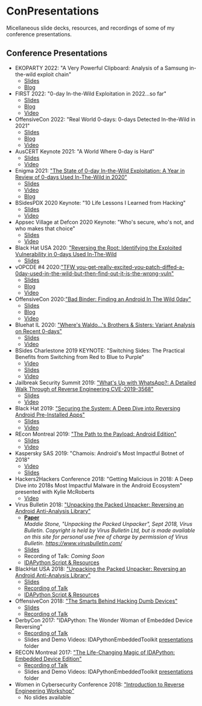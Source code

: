 # ConPresentations
Micellaneous slide decks, resources, and recordings of some of my conference presentations.

## Conference Presentations
* EKOPARTY 2022: "A Very Powerful Clipboard: Analysis of a Samsung in-the-wild exploit chain"
    + [Slides](EKOPARTY2022.AVeryPowerfulClipboard.pdf)
    + [Blog](https://googleprojectzero.blogspot.com/2022/11/a-very-powerful-clipboard-samsung-in-the-wild-exploit-chain.html)
* FIRST 2022: "0-day In-the-Wild Exploitation in 2022...so far"
    + [Slides](FIRST2022.2022_0days_so_far.pdf)
    + [Blog](https://googleprojectzero.blogspot.com/2022/06/2022-0-day-in-wild-exploitationso-far.html)
    + [Video](https://www.youtube.com/watch?v=ueLuIKjRTnY)
* OffensiveCon 2022: "Real World 0-days: 0-days Detected In-the-Wild in 2021"
    + [Slides](OffensiveCon2022.RealWorld0days.pdf)
    + [Blog](https://googleprojectzero.blogspot.com/2022/04/the-more-you-know-more-you-know-you.html)
    + [Video](https://www.youtube.com/watch?v=8SV5l-Bxj_U)
* AusCERT Keynote 2021: "A World Where 0-day is Hard"
    + [Slides](AusCert2021.Keynote.pdf)
    + [Video](https://www.youtube.com/watch?v=JImRRS4JJd8)
* Enigma 2021: ["The State of 0-day In-the-Wild Exploitation: A Year in Review of 0-days Used In-The-Wild in 2020"](https://www.usenix.org/conference/enigma2021/presentation/stone)
    + [Slides](Enigma2021.StateOf0day.pdf)
    + [Video](https://www.youtube.com/watch?v=kwh6vjIyWe8)
    + [Blog](https://googleprojectzero.blogspot.com/2021/02/deja-vu-lnerability.html)
* BSidesPDX 2020 Keynote: "10 Life Lessons I Learned from Hacking"
    + [Slides](BSidesPDX2020.Keynote.pdf)
    + [Video](https://www.youtube.com/watch?v=IQ00wfr_xG4&t=1630s)
* Appsec Village at Defcon 2020 Keynote: "Who's secure, who's not, and who makes that choice"
    + [Slides](AppsecVillage2020.Keynote.pdf)
    + [Video](https://www.youtube.com/watch?v=t5-Jk7Lg6Pw)
* Black Hat USA 2020: ["Reversing the Root: Identifying the Exploited Vulnerability in 0-days Used In-The-Wild](https://www.blackhat.com/us-20/briefings/schedule/#reversing-the-root-identifying-the-exploited-vulnerability-in--days-used-in-the-wild-20308)
    + [Slides](BH2020.ReversingTheRoot.pdf)
* vOPCDE #4 2020:["TFW you-get-really-excited-you-patch-diffed-a-0day-used-in-the-wild-but-then-find-out-it-is-the-wrong-vuln"](https://www.opcde.com/speakers/speakers-20200506/)
    + [Slides](vOPCDE4.tfw.pdf)
    + [Blog](https://googleprojectzero.blogspot.com/2020/04/tfw-you-get-really-excited-you-patch.html)
    + [Video](https://www.youtube.com/watch?v=8_i4X9MMjbE)
* OffensiveCon 2020:["Bad Binder: Finding an Android In The Wild 0day"](https://www.offensivecon.org/speakers/2020/maddie-stone.html)
    + [Slides](OffensiveCon2020.BadBinder.pdf)
    + [Blog](https://googleprojectzero.blogspot.com/2019/11/bad-binder-android-in-wild-exploit.html)
    + [Video](https://www.youtube.com/watch?v=TAwQ4ezgEIo)
* Bluehat IL 2020: ["Where's Waldo...'s Brothers & Sisters: Variant Analysis on Recent 0-days"](https://www.bluehatil.com/abstracts#collapse-Waldo)
    + [Slides](BluehatIL2020.VariantAnalyis.pdf)
    + [Video](https://www.youtube.com/watch?v=mC1Pwsdy814)
* BSides Charlestone 2019 KEYNOTE: "Switching Sides: The Practical Benefits from Switching from Red to Blue to Purple" 
    + [Video](https://www.youtube.com/watch?v=0kJsVKFSrHo)
    + [Slides](BSidesCharleston.SwitchingSides.pdf)
    + [Video](https://www.youtube.com/watch?v=0kJsVKFSrHo)
* Jailbreak Security Summit 2019: ["What's Up with WhatsApp?: A Detailed Walk Through of Reverse Engineering CVE-2019-3568"](http://www.jailbreaksecuritysummit.com/)
    + [Slides](Jailbreak2019.WhatsUpWithWhatsApp.pdf)
    + [Video](https://vimeo.com/377181218)
* Black Hat 2019: ["Securing the System: A Deep Dive into Reversing Android Pre-Installed Apps"](https://www.blackhat.com/us-19/briefings/schedule/index.html#securing-the-system-a-deep-dive-into-reversing-android-pre-installed-apps-16040)
    + [Slides](Blackhat2019.SecuringTheSystem.pdf)
    + [Video](https://www.youtube.com/watch?v=U6qTcpCfuFc&list=PLH15HpR5qRsWrfkjwFSI256x1u2Zy49VI)
* REcon Montreal 2019: ["The Path to the Payload: Android Edition"](https://cfp.recon.cx/reconmtl2019/talk/TMHQGV/)
    + [Slides](REcon2019.PathToThePayload.pdf)
    + [Video](https://recon.cx/media-archive/2019/Session.005.Maddie_Stone.The_path_to_the_payload_Android_Edition-J3ZnNl2GYjEfa.mp4)
* Kaspersky SAS 2019: "Chamois: Android's Most Impactful Botnet of 2018"
    + [Video](https://www.youtube.com/watch?v=J2QBvetsdWc)
    + [Slides](KasperskySAS2019.Chamois.pdf)
* Hackers2Hackers Conference 2018: "Getting Malicious in 2018: A Deep Dive into 2018s Most Impactful Malware in the Android Ecosystem" presented with Kylie McRoberts
    + [Video](https://www.youtube.com/watch?v=DE6iKHtyc-M&list=PL7uEW5r1x-PL_JPNHGUFKXmew3hVDP6jS&index=23)
* Virus Bulletin 2018: ["Unpacking the Packed Unpacker: Reversing an Android Anti-Analysis Library"](https://www.virusbulletin.com/conference/vb2018/abstracts/unpacking-packed-unpacker-reversing-android-anti-analysis-library)
    + [**Paper**](VB2018.UnpackingThePackedUnpacker.Paper.pdf)<br/>
    *Maddie Stone, "Unpacking the Packed Unpacker", Sept 2018, Virus Bulletin. Copyright is held by Virus Bulletin
Ltd, but is made available on this site for personal use free of charge by permission of Virus
Bulletin. https://www.virusbulletin.com/*
    + [Slides](VB2018.UnpackingThePackedUnpacker.Slides.pdf) 
    + Recording of Talk: *Coming Soon*
    + [IDAPython Script & Resources](https://github.com/maddiestone/IDAPythonEmbeddedToolkit/tree/master/Android)
* BlackHat USA 2018: ["Unpacking the Packed Unpacker: Reversing an Android Anti-Analysis Library"](https://www.blackhat.com/us-18/briefings/schedule/#unpacking-the-packed-unpacker-reverse-engineering-an-android-anti-analysis-native-library-10795)
    + [Slides](https://i.blackhat.com/us-18/Thu-August-9/us-18-Stone-Unpacking-The-Packed-Unpacker.pdf)
    + [Recording of Talk](https://www.youtube.com/watch?v=s0Tqi7fuOSU)
    + [IDAPython Script & Resources](https://github.com/maddiestone/IDAPythonEmbeddedToolkit/tree/master/Android)
* OffensiveCon 2018: ["The Smarts Behind Hacking Dumb Devices"](https://www.offensivecon.org/speakers/2018/maddie-stone.html)
    + [Slides](OffensiveCon2018.SmartsBehindHackingDumbDevices.pdf)
    + [Recording of Talk](https://www.youtube.com/watch?v=yU1BrY1ZB2o)
* DerbyCon 2017: "IDAPython: The Wonder Woman of Embedded Device Reversing"
    + [Recording of Talk](http://www.irongeek.com/i.php?page=videos/derbycon7/t215-idapython-the-wonder-woman-of-embedded-device-reversing-maddie-stone)
    + Slides and Demo Videos: IDAPythonEmbeddedToolkit [presentations](https://github.com/maddiestone/IDAPythonEmbeddedToolkit/tree/master/presentations/) folder
* RECON Montreal 2017: ["The Life-Changing Magic of IDAPython: Embedded Device Edition"](https://recon.cx/2017/montreal/talks/idapython.html)
    + [Recording of Talk](https://recon.cx/media-archive/2017/mtl/recon2017-mtl-20-maddie-stone-The-Life-Changing-Magic-of-IDAPython-Embedded-Device-Edition.mp4)
    + Slides and Demo Videos: IDAPythonEmbeddedToolkit [presentations](https://github.com/maddiestone/IDAPythonEmbeddedToolkit/tree/master/presentations/) folder
* Women in Cybersecurity Conference 2018: ["Introduction to Reverse Engineering Workshop"](https://static1.squarespace.com/static/5985f3ae4c0dbf14605d1cbf/t/5a12fd17652dea6e842b6601/1511193886468/WiCyS_Program_2017.pdf)
    + No slides available


